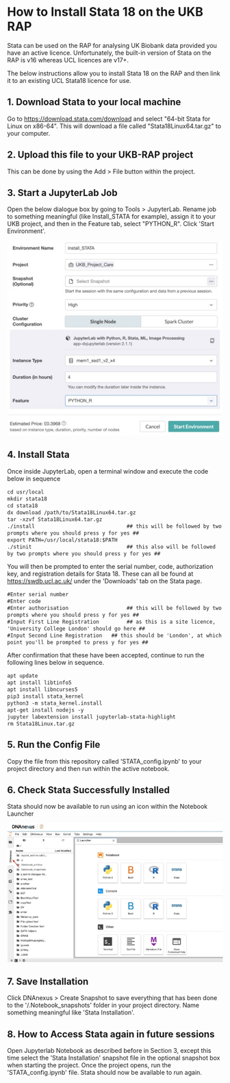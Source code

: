# How to Install Stata 18 on the UKB RAP

Stata can be used on the RAP for analysing UK Biobank data provided you have an active licence. Unfortunately, the built-in version of Stata on the RAP is v16 whereas UCL licences are v17+.

The below instructions allow you to install Stata 18 on the RAP and then link it to an existing UCL Stata18 licence for use.

## 1. Download Stata to your local machine

Go to https://download.stata.com/download and select "64-bit Stata for Linux on x86-64". This will download a file called "Stata18Linux64.tar.gz" to your computer.

## 2. Upload this file to your UKB-RAP project

This can be done by using the Add > File button within the project.

## 3. Start a JupyterLab Job

Open the below dialogue box by going to Tools > JupyterLab. Rename job to something meaningful (like Install_STATA for example), assign it to your UKB project, and then in the Feature tab, select "PYTHON_R". Click 'Start Environment'. 

![Jupyter Lab Job Screen](Jupyterlabjob.jpg)

## 4. Install Stata

Once inside JupyterLab, open a terminal window and execute the code below in sequence

```
cd usr/local
mkdir stata18
cd stata18
dx download /path/to/Stata18Linux64.tar.gz
tar -xzvf Stata18Linux64.tar.gz
./install                              ## this will be followed by two prompts where you should press y for yes ##
export PATH=/usr/local/stata18:$PATH
./stinit                               ## this also will be followed by two prompts where you should press y for yes ##
```
You will then be prompted to enter the serial number, code, authorization key, and registration details for Stata 18. These can all be found at https://swdb.ucl.ac.uk/ under the 'Downloads' tab on the Stata page.
```
#Enter serial number
#Enter code
#Enter authorisation                   ## this will be followed by two prompts where you should press y for yes ##
#Input First Line Registration         ## as this is a site licence, 'University College London' should go here ##
#Input Second Line Registration   ## this should be 'London', at which point you'll be prompted to press y for yes ##
```
After confirmation that these have been accepted, continue to run the following lines below in sequence.
```
apt update
apt install libtinfo5
apt install libncurses5
pip3 install stata_kernel
python3 -m stata_kernel.install
apt-get install nodejs -y
jupyter labextension install jupyterlab-stata-highlight
rm Stata18Linux.tar.gz
```
## 5. Run the Config File

Copy the file from this repository called 'STATA_config.ipynb' to your project directory and then run within the active notebook.

## 6. Check Stata Successfully Installed

Stata should now be available to run using an icon within the Notebook Launcher

![Notebook Launcher Window](notebooklauncher.jpg)

## 7. Save Installation

Click DNAnexus > Create Snapshot to save everything that has been done to the '/.Notebook_snapshots' folder in your project directory. Name something meaningful like 'Stata Installation'.

## 8. How to Access Stata again in future sessions

Open Jupyterlab Notebook as described before in Section 3, except this time select the 'Stata Installation' snapshot file in the optional snapshot box when starting the project. Once the project opens, run the 'STATA_config.ipynb' file. Stata should now be available to run again.



